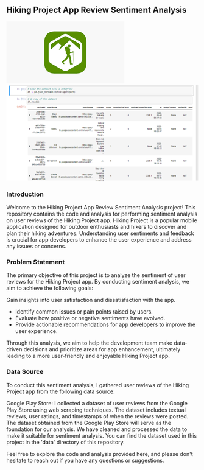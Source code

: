 ## Hiking Project App Review Sentiment Analysis
![](image_hiking_project\hiking_project_logo.png)
![](image_hiking_project/Hiking_project_dataframe.PNG)

### Introduction
Welcome to the Hiking Project App Review Sentiment Analysis project! This repository contains the code and analysis for performing sentiment analysis on user reviews of the Hiking Project app. Hiking Project is a popular mobile application designed for outdoor enthusiasts and hikers to discover and plan their hiking adventures. Understanding user sentiments and feedback is crucial for app developers to enhance the user experience and address any issues or concerns.

### Problem Statement
The primary objective of this project is to analyze the sentiment of user reviews for the Hiking Project app. By conducting sentiment analysis, we aim to achieve the following goals:

Gain insights into user satisfaction and dissatisfaction with the app.
- Identify common issues or pain points raised by users.
- Evaluate how positive or negative sentiments have evolved.
- Provide actionable recommendations for app developers to improve the user experience.

Through this analysis, we aim to help the development team make data-driven decisions and prioritize areas for app enhancement, ultimately leading to a more user-friendly and enjoyable Hiking Project app.

### Data Source
To conduct this sentiment analysis, I gathered user reviews of the Hiking Project app from the following data source:

Google Play Store: I collected a dataset of user reviews from the Google Play Store using web scraping techniques. The dataset includes textual reviews, user ratings, and timestamps of when the reviews were posted.
The dataset obtained from the Google Play Store will serve as the foundation for our analysis. We have cleaned and processed the data to make it suitable for sentiment analysis. You can find the dataset used in this project in the 'data' directory of this repository.

Feel free to explore the code and analysis provided here, and please don't hesitate to reach out if you have any questions or suggestions.
